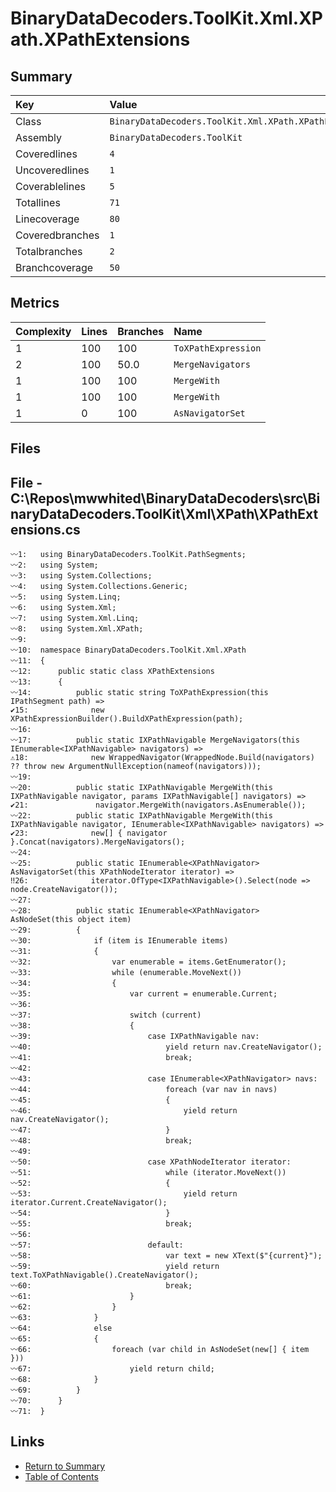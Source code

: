 ﻿# BinaryDataDecoders.ToolKit.Xml.XPath.XPathExtensions

## Summary

| Key             | Value                                                  |
| :-------------- | :----------------------------------------------------- |
| Class           | `BinaryDataDecoders.ToolKit.Xml.XPath.XPathExtensions` |
| Assembly        | `BinaryDataDecoders.ToolKit`                           |
| Coveredlines    | `4`                                                    |
| Uncoveredlines  | `1`                                                    |
| Coverablelines  | `5`                                                    |
| Totallines      | `71`                                                   |
| Linecoverage    | `80`                                                   |
| Coveredbranches | `1`                                                    |
| Totalbranches   | `2`                                                    |
| Branchcoverage  | `50`                                                   |

## Metrics

| Complexity | Lines | Branches | Name                |
| :--------- | :---- | :------- | :------------------ |
| 1          | 100   | 100      | `ToXPathExpression` |
| 2          | 100   | 50.0     | `MergeNavigators`   |
| 1          | 100   | 100      | `MergeWith`         |
| 1          | 100   | 100      | `MergeWith`         |
| 1          | 0     | 100      | `AsNavigatorSet`    |

## Files

## File - C:\Repos\mwwhited\BinaryDataDecoders\src\BinaryDataDecoders.ToolKit\Xml\XPath\XPathExtensions.cs

```CSharp
〰1:   using BinaryDataDecoders.ToolKit.PathSegments;
〰2:   using System;
〰3:   using System.Collections;
〰4:   using System.Collections.Generic;
〰5:   using System.Linq;
〰6:   using System.Xml;
〰7:   using System.Xml.Linq;
〰8:   using System.Xml.XPath;
〰9:   
〰10:  namespace BinaryDataDecoders.ToolKit.Xml.XPath
〰11:  {
〰12:      public static class XPathExtensions
〰13:      {
〰14:          public static string ToXPathExpression(this IPathSegment path) =>
✔15:              new XPathExpressionBuilder().BuildXPathExpression(path);
〰16:  
〰17:          public static IXPathNavigable MergeNavigators(this IEnumerable<IXPathNavigable> navigators) =>
⚠18:              new WrappedNavigator(WrappedNode.Build(navigators) ?? throw new ArgumentNullException(nameof(navigators)));
〰19:  
〰20:          public static IXPathNavigable MergeWith(this IXPathNavigable navigator, params IXPathNavigable[] navigators) =>
✔21:               navigator.MergeWith(navigators.AsEnumerable());
〰22:          public static IXPathNavigable MergeWith(this IXPathNavigable navigator, IEnumerable<IXPathNavigable> navigators) =>
✔23:              new[] { navigator }.Concat(navigators).MergeNavigators();
〰24:  
〰25:          public static IEnumerable<XPathNavigator> AsNavigatorSet(this XPathNodeIterator iterator) =>
‼26:              iterator.OfType<IXPathNavigable>().Select(node => node.CreateNavigator());
〰27:  
〰28:          public static IEnumerable<XPathNavigator> AsNodeSet(this object item)
〰29:          {
〰30:              if (item is IEnumerable items)
〰31:              {
〰32:                  var enumerable = items.GetEnumerator();
〰33:                  while (enumerable.MoveNext())
〰34:                  {
〰35:                      var current = enumerable.Current;
〰36:  
〰37:                      switch (current)
〰38:                      {
〰39:                          case IXPathNavigable nav:
〰40:                              yield return nav.CreateNavigator();
〰41:                              break;
〰42:  
〰43:                          case IEnumerable<XPathNavigator> navs:
〰44:                              foreach (var nav in navs)
〰45:                              {
〰46:                                  yield return nav.CreateNavigator();
〰47:                              }
〰48:                              break;
〰49:  
〰50:                          case XPathNodeIterator iterator:
〰51:                              while (iterator.MoveNext())
〰52:                              {
〰53:                                  yield return iterator.Current.CreateNavigator();
〰54:                              }
〰55:                              break;
〰56:  
〰57:                          default:
〰58:                              var text = new XText($"{current}");
〰59:                              yield return text.ToXPathNavigable().CreateNavigator();
〰60:                              break;
〰61:                      }
〰62:                  }
〰63:              }
〰64:              else
〰65:              {
〰66:                  foreach (var child in AsNodeSet(new[] { item }))
〰67:                      yield return child;
〰68:              }
〰69:          }
〰70:      }
〰71:  }
```

## Links

* [Return to Summary](Summary.md)
* [Table of Contents](../TOC.md)


